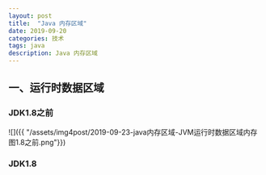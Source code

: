 ```yaml
---
layout: post
title:  "Java 内存区域"
date: 2019-09-20
categories: 技术
tags: java
description: Java 内存区域
---
```


## 一、运行时数据区域
### JDK1.8之前
![]({{ "/assets/img4post/2019-09-23-java内存区域-JVM运行时数据区域内存图1.8之前.png"}})
### JDK1.8



